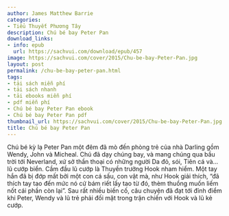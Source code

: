 ```yaml
---
author: James Matthew Barrie
categories:
- Tiểu Thuyết Phương Tây
description: Chú bé bay Peter Pan
download_links:
- info: epub
  url: https://sachvui.com/download/epub/457
image: https://sachvui.com/cover/2015/Chu-be-bay-Peter-Pan.jpg
layout: post
permalink: /chu-be-bay-peter-pan.html
tags:
- tải sách miễn phí
- tải sách nhanh
- tải ebooks miễn phí
- pdf miễn phí
- Chú bé bay Peter Pan ebook
- Chú bé bay Peter Pan pdf
thumbnail_url: https://sachvui.com/cover/2015/Chu-be-bay-Peter-Pan.jpg
title: Chú bé bay Peter Pan
---
```


 <div class="item-desc text-justify"> Chú bé kỳ lạ Peter Pan một đêm đã mò đến phòng trẻ của nhà Darling gồm Wendy, John và Micheal. Chú đã dạy chúng bay, và mang chúng qua bầu trời tới Neverland, xứ sở thần thoại có những người Da đỏ, sói, Tiên cá và… lũ cướp biển. Cầm đầu lũ cướp là Thuyền trưởng Hook nham hiểm. Một tay hắn đã bị đớp mất bởi một con cá sấu, con vật mà, như Hook giải thích, “đã thích tay tao đến mức nó cứ bám riết lấy tao từ đó, thèm thuồng muốn liếm nốt cái phần còn lại”. Sau rất nhiều biến cố, câu chuyện đã đạt tới đỉnh điểm khi Peter, Wendy và lũ trẻ phải đối mặt trong trận chiến với Hook và lũ kẻ cướp. </div>